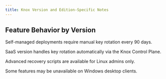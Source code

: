 ```yaml
---
title: Knox Version and Edition-Specific Notes
---
```


## Feature Behavior by Version

<p product="self-managed">
  Self-managed deployments require manual key rotation every 90 days.
</p>

<p product="saas">
  SaaS version handles key rotation automatically via the Knox Control Plane.
</p>

<p audience="admin" platform="linux">
  Advanced recovery scripts are available for Linux admins only.
</p>

<p audience="user" platform="windows">
  Some features may be unavailable on Windows desktop clients.
</p>
